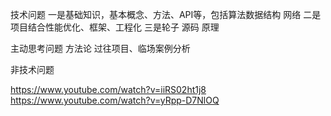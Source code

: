 技术问题
一是基础知识，基本概念、方法、API等，包括算法数据结构 网络
二是项目结合性能优化、框架、工程化
三是轮子 源码 原理

主动思考问题
方法论
过往项目、临场案例分析



非技术问题




https://www.youtube.com/watch?v=iiRS02ht1j8
https://www.youtube.com/watch?v=yRpp-D7NlOQ